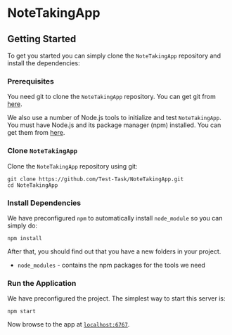 # NoteTakingApp

## Getting Started

To get you started you can simply clone the `NoteTakingApp` repository and install the dependencies:

### Prerequisites

You need git to clone the `NoteTakingApp` repository. You can get git from [here][git].

We also use a number of Node.js tools to initialize and test `NoteTakingApp`. You must have Node.js
and its package manager (npm) installed. You can get them from [here][node].

### Clone `NoteTakingApp`

Clone the `NoteTakingApp` repository using git:

```
git clone https://github.com/Test-Task/NoteTakingApp.git
cd NoteTakingApp
```

### Install Dependencies

We have preconfigured `npm` to automatically install `node_module` so you can simply do:

```
npm install
```

After that, you should find out that you have a new folders in your project.

* `node_modules` - contains the npm packages for the tools we need


### Run the Application

We have preconfigured the project. The simplest way to start this server is:

```
npm start
```

Now browse to the app at [`localhost:6767`][local-app-url].


[git]: https://git-scm.com/
[local-app-url]: http://localhost:6767
[node]: https://nodejs.org/
[npm]: https://www.npmjs.org/
